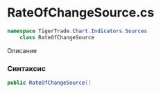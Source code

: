 
# RateOfChangeSource.cs
```csharp
namespace TigerTrade.Chart.Indicators.Sources  
    class RateOfChangeSource
```

Описание

### Синтаксис
```csharp
public RateOfChangeSource()
```
